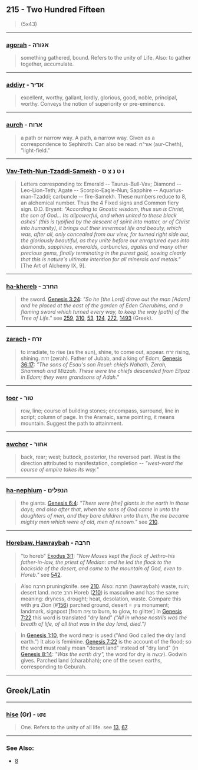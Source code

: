 ## 215 - Two Hundred Fifteen
> (5x43)

---

### [agorah](/keys/AGVRH) - אגורה
> something gathered, bound. Refers to the unity of Life. Also: to gather together, accumulate.

---

### [addiyr](/keys/ADIR) - אדיר
> excellent, worthy, gallant, lordly, glorious, good, noble, principal, worthy. Conveys the notion of superiority or pre-eminence.

---

### [aurch](/keys/ARVCh) - ארוח
> a path or narrow way. A path, a narrow way. Given as a correspondence to Sephiroth. Can also be read: אור־ח (aur-Cheth), "light-field."

---

### [Vav-Teth-Nun-Tzaddi-Samekh](/keys/V.T.N.Tz.S) - ו ט נ צ ס
> Letters corresponding to: Emerald -- Taurus-Bull-Vav; Diamond -- Leo-Lion-Teth; Agate -- Scorpio-Eagle-Nun; Sapphire -- Aquarius-man-Tzaddi; carbuncle -- fire-Samekh. These numbers reduce to 8, an alchemical number. Thus the 4 Fixed signs and Common fiery sign. D.D. Bryant: *"According to Gnostic wisdom, thus sun is Christ, the son of God... Its allpowerful, and when united to these black ashes' (this is typified by the descent of spirit into matter, or of Christ into humanity), it brings out their innermost life and beauty, which was, after all, only concealed from our view, for turned right side out, the gloriously beautiful, as they unite before our enraptured eyes into diamonds, sapphires, emeralds, carbuncles, agates and many other precious gems, finally terminating in the purest gold, sowing clearly that this is nature's ultimate intention for all minerals and metals."* [The Art of Alchemy IX, 9].

---

### [ha-khereb](/keys/HChRB) - החרב
> the sword. [Genesis 3:24](http://biblehub.com/genesis/3-24.htm): *"So he [the Lord] drove out the man [Adam] and he placed at the east of the garden of Eden Cherubims, and a flaming sword which turned every way, to keep the way [path] of the Tree of Life."* see [259](259), [310](310), [53](53), [124](124), [272](272), [1493](1493) (Greek).

---

### [zarach](/keys/ZRCh) - זרח
> to irradiate, to rise (as the sun), shine, to come out, appear. זרח rising, shining. זרח (zerah). Father of Jubab, and a king of Edom, [Genesis 36:17](http://biblehub.com/genesis/36-17.htm): *"The sons of Esau's son Reuel: chiefs Nahath, Zerah, Shammah and Mizzah. These were the chiefs descended from Ellpaz in Edom; they were grandsons of Adah."*

---

### [toor](/keys/TVR) - טור
> row, line; course of building stones; encompass, surround, line in script; column of page. In the Aramaic, same pointing, it means mountain. Suggest the path to attainment.

---

### [awchor](/keys/AChVR) - אחור
> back, rear; west; buttock, posterior, the reversed part. West is the direction attributed to manifestation, completion -- *"west-ward the course of empire takes its way."*

---

### [ha-nephium](/keys/HNPLIM) - הנפלים
> the giants. [Genesis 6:4](http://biblehub.com/genesis/6-4.htm): *"There were [the] giants in the earth in those days; and also after that, when the sons of God came in unto the daughters of men, and they bare children unto them, the me became mighty men which were of old, men of renown."* see [210](210).

---

### [Horebaw, Hawraybah](/keys/ChRBH) - חרבה
> "to horeb" [Exodus 3:1](http://biblehub.com/exodus/3-1.htm): *"Now Moses kept the flock of Jethro-his father-in-law, the priest of Median: and he led the flock to the backside of the desert, and came to the mountain of God, even to Horeb."* see [542](542).

> Also חרבה pruningknife. see [210](210). Also: חרבה (hawraybah) waste, ruin; desert land. note חרב Horeb ([210](210)) is masculine and has the same meaning: dryness, drought; heat, desolation, waste. Compare this with ציון Zion (#[156](156)) parched ground, desert = ציון monument; landmark, signpost [from ציה to burn, to glow, to glitter] In [Genesis 7:22](http://biblehub.com/genesis/7-22.htm) this word is translated "dry land" *("All in whose nostrils was the breath of life, of all that was in the day land, died.")*

> In [Genesis 1:10](http://biblehub.com/genesis/1-10.htm), the word יבשה is used ("And God called the dry land earth.") It also is feminine. [Genesis 7:22](http://biblehub.com/genesis/7-22.htm) is the account of the flood; so the word must really mean "desert land" instead of "dry land" (in [Genesis 8:14](http://biblehub.com/genesis/8-14.htm): *"Was the earth dry",* the word for dry is יבשה). Godwin gives. Parched land (charabhah); one of the seven earths, corresponding to Geburah.

---

## Greek/Latin

---

### [hise](/greek?word=ise) (Gr) - ισε
> One. Refers to the unity of all life. see [13](13), [67](67).

---

### See Also:

- [8](8)
